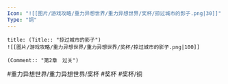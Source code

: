 ```yaml
---
Icon: "![[图片/游戏攻略/重力异想世界/重力异想世界/奖杯/掠过城市的影子.png|30]]"
Type: "铜"
---
```

```ad-common-bronze-trophy
title: (Title:: "掠过城市的影子")
![[图片/游戏攻略/重力异想世界/重力异想世界/奖杯/掠过城市的影子.png|100]]

(Comment:: "第2章　过关")
```

#重力异想世界/重力异想世界/奖杯 #奖杯 #奖杯/铜
